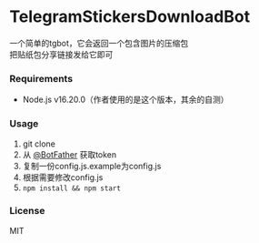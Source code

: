 TelegramStickersDownloadBot
===============
一个简单的tgbot，它会返回一个包含图片的压缩包  
把贴纸包分享链接发给它即可  

### Requirements  

* Node.js v16.20.0（作者使用的是这个版本，其余的自测）

### Usage

1. git clone
2. 从 [@BotFather](https://telegram.me/BotFather) 获取token
3. 复制一份config.js.example为config.js
3. 根据需要修改config.js
4. `npm install && npm start`

### License

MIT

